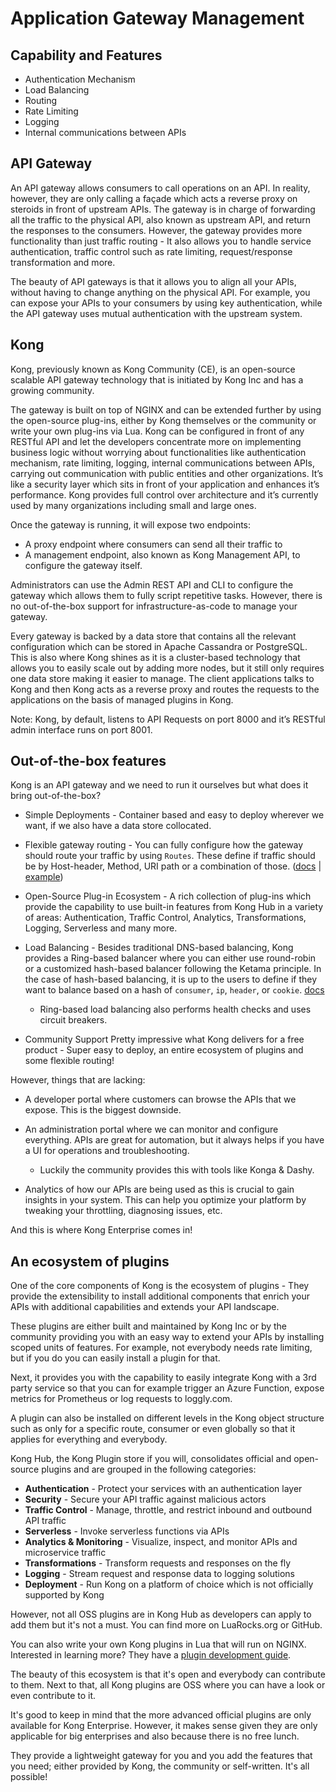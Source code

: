 # Application Gateway Management

## Capability and Features
- Authentication Mechanism
- Load Balancing
- Routing
- Rate Limiting
- Logging
- Internal communications between APIs

## API Gateway
An API gateway allows consumers to call operations on an API. In reality, however, they are only calling a façade which acts a reverse proxy on steroids in front of upstream APIs. The gateway is in charge of forwarding all the traffic to the physical API, also known as upstream API, and return the responses to the consumers. However, the gateway provides more functionality than just traffic routing - It also allows you to handle service authentication, traffic control such as rate limiting, request/response transformation and more.

The beauty of API gateways is that it allows you to align all your APIs, without having to change anything on the physical API. For example, you can expose your APIs to your consumers by using key authentication, while the API gateway uses mutual authentication with the upstream system.

## Kong
Kong, previously known as Kong Community (CE), is an open-source scalable API gateway technology that is initiated by Kong Inc and has a growing community.

The gateway is built on top of NGINX and can be extended further by using the open-source plug-ins, either by Kong themselves or the community or write your own plug-ins via Lua. Kong can be configured in front of any RESTful API and let the developers concentrate more on implementing business logic without worrying about functionalities like authentication mechanism, rate limiting, logging,  internal communications between APIs, carrying out communication with public entities and other organizations. It’s like a security layer  which sits in front of your application and enhances it’s performance. Kong provides full control over architecture and it’s currently used by many organizations including small and large ones.

Once the gateway is running, it will expose two endpoints:

- A proxy endpoint where consumers can send all their traffic to
- A management endpoint, also known as Kong Management API, to configure the gateway itself.

Administrators can use the Admin REST API and CLI to configure the gateway which allows them to fully script repetitive tasks. However, there is no out-of-the-box support for infrastructure-as-code to manage your gateway.

Every gateway is backed by a data store that contains all the relevant configuration which can be stored in Apache Cassandra or PostgreSQL. This is also where Kong shines as it is a cluster-based technology that allows you to easily scale out by adding more nodes, but it still only requires one data store making it easier to manage. The client applications talks to Kong and then Kong acts as a reverse proxy and routes the requests to the applications on the basis of managed plugins in Kong.

Note: Kong, by default, listens to API Requests on port 8000 and it’s RESTful admin interface runs on port 8001.

## Out-of-the-box features
Kong is an API gateway and we need to run it ourselves but what does it bring out-of-the-box?

- Simple Deployments - Container based and easy to deploy wherever we want, if we also have a data store collocated.

- Flexible gateway routing - You can fully configure how the gateway should route your traffic by using `Routes`. These define if traffic should be by Host-header, Method, URI path or a combination of those. ([docs](https://docs.konghq.com/0.14.x/proxy/) | [example](https://docs.konghq.com/0.14.x/proxy/#routes-and-matching-capabilities))

- Open-Source Plug-in Ecosystem - A rich collection of plug-ins which provide the capability to use built-in features from Kong Hub in a variety of areas: Authentication, Traffic Control, Analytics, Transformations, Logging, Serverless and many more.

- Load Balancing - Besides traditional DNS-based balancing, Kong provides a Ring-based balancer where you can either use round-robin or a customized hash-based balancer following the Ketama principle. In the case of hash-based balancing, it is up to the users to define if they want to balance based on a hash of `consumer`, `ip`, `header`, or `cookie`. [docs](https://docs.konghq.com/0.14.x/loadbalancing/#ring-balancer)
     - Ring-based load balancing also performs health checks and uses circuit breakers.

- Community Support
Pretty impressive what Kong delivers for a free product - Super easy to deploy, an entire ecosystem of plugins and some flexible routing!

However, things that are lacking:

- A developer portal where customers can browse the APIs that we expose. This is the biggest downside.

- An administration portal where we can monitor and configure everything. APIs are great for automation, but it always helps if you have a UI for operations and troubleshooting.
     - Luckily the community provides this with tools like Konga & Dashy.

- Analytics of how our APIs are being used as this is crucial to gain insights in your system. This can help you optimize your platform by tweaking your throttling, diagnosing issues, etc.

And this is where Kong Enterprise comes in!

## An ecosystem of plugins
One of the core components of Kong is the ecosystem of plugins - They provide the extensibility to install additional components that enrich your APIs with additional capabilities and extends your API landscape.

These plugins are either built and maintained by Kong Inc or by the community providing you with an easy way to extend your APIs by installing scoped units of features. For example, not everybody needs rate limiting, but if you do you can easily install a plugin for that.

Next, it provides you with the capability to easily integrate Kong with a 3rd party service so that you can for example trigger an Azure Function, expose metrics for Prometheus or log requests to loggly.com.

A plugin can also be installed on different levels in the Kong object structure such as only for a specific route, consumer or even globally so that it applies for everything and everybody.

Kong Hub, the Kong Plugin store if you will, consolidates official and open-source plugins and are grouped in the following categories:

- **Authentication** - Protect your services with an authentication layer
- **Security** - Secure your API traffic against malicious actors
- **Traffic Control** - Manage, throttle, and restrict inbound and outbound API traffic
- **Serverless** - Invoke serverless functions via APIs
- **Analytics & Monitoring** - Visualize, inspect, and monitor APIs and microservice traffic
- **Transformations** - Transform requests and responses on the fly
- **Logging** - Stream request and response data to logging solutions
- **Deployment** - Run Kong on a platform of choice which is not officially supported by Kong

However, not all OSS plugins are in Kong Hub as developers can apply to add them but it's not a must. You can find more on LuaRocks.org or GitHub. 

You can also write your own Kong plugins in Lua that will run on NGINX. Interested in learning more? They have a [plugin development guide](https://docs.konghq.com/0.14.x/plugin-development/).

The beauty of this ecosystem is that it's open and everybody can contribute to them. Next to that, all Kong plugins are OSS where you can have a look or even contribute to it.

It's good to keep in mind that the more advanced official plugins are only available for Kong Enterprise. However, it makes sense given they are only applicable for big enterprises and also because there is no free lunch. 

They provide a lightweight gateway for you and you add the features that you need; either provided by Kong, the community or self-written. It's all possible!

